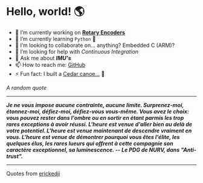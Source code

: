 # Hello, world! 🌎


- 🔧 I’m currently working on [**Rotary Encoders**](https://github.com/kyleRhess/EncoderQ.git)
- 🌱 I’m currently learning `Python` **🐍**
- 👯 I’m looking to collaborate on... anything? Embedded C (ARM)?
- 🤔 I’m looking for help with *Continuous Integration*
- 💬 Ask me about ***IMU's***
- 📫 How to reach me: [GitHub](https://github.com/kyleRhess)
- ⚡ Fun fact: I built a [Cedar canoe...](https://imgur.com/gallery/HkfSO) 🛶

_A random quote_
___
***Je ne vous impose aucune contrainte, aucune limite. Surprenez-moi,
étonnez-moi, défiez-moi, défiez-vous vous-même. Vous avez le choix: vous
pouvez rester dans l'ombre ou en sortir en étant parmis les trop rares
exceptions à avoir réussi. L'heure est venue d'aller bien au delà de
votre potentiel. L'heure est venue maintenant de descendre vraiment en
vous. L'heure est venue de démontrer pourquoi vous êtes l'élite, les
quelques élus, les rares lueurs qui offrent à cette compagnie son
caractère exceptionnel, sa luminescence.
-- Le PDG de NURV, dans "Anti-trust".***
___
Quotes from [erickedji](https://gist.github.com/erickedji/68802)